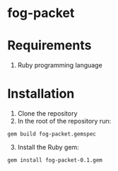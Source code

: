 # fog-packet

# Requirements 

1. Ruby programming language

# Installation

1. Clone the repository
2. In the root of the repository run:

```
gem build fog-packet.gemspec 
```

3. Install the Ruby gem:

```
gem install fog-packet-0.1.gem 
```  

